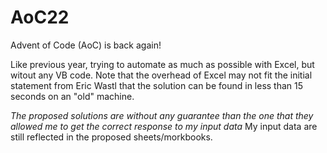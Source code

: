 # AoC22
Advent of Code (AoC) is back again!

Like previous year, trying to automate as much as possible with Excel, but witout any VB code.
Note that the overhead of Excel may not fit the initial statement from Eric Wastl that the solution can be found in less than 15 seconds on an "old" machine.

*The proposed solutions are without any guarantee than the one that they allowed me to get the correct response to my input data*
My input data are still reflected in the proposed sheets/morkbooks.

